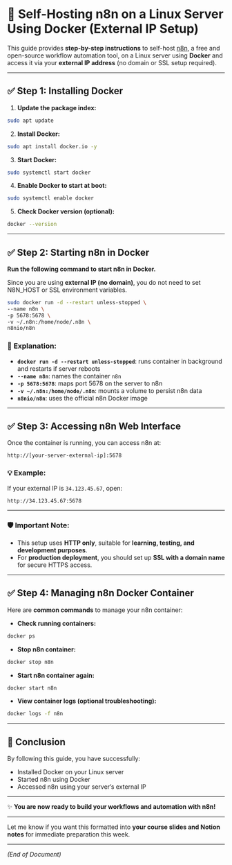 # 🚀 Self-Hosting n8n on a Linux Server Using Docker (External IP Setup)

This guide provides **step-by-step instructions** to self-host [n8n](https://n8n.io), a free and open-source workflow automation tool, on a Linux server using **Docker** and access it via your **external IP address** (no domain or SSL setup required).


---

## ✅ **Step 1: Installing Docker**

1. **Update the package index:**

```bash
sudo apt update
```

2. **Install Docker:**

```bash
sudo apt install docker.io -y
```

3. **Start Docker:**

```bash
sudo systemctl start docker
```

4. **Enable Docker to start at boot:**

```bash
sudo systemctl enable docker
```

5. **Check Docker version (optional):**

```bash
docker --version
```

---

## ✅ **Step 2: Starting n8n in Docker**

**Run the following command to start n8n in Docker.**

Since you are using **external IP (no domain)**, you do not need to set N8N\_HOST or SSL environment variables.

```bash
sudo docker run -d --restart unless-stopped \
--name n8n \
-p 5678:5678 \
-v ~/.n8n:/home/node/.n8n \
n8nio/n8n
```

### 🔎 **Explanation:**

* **`docker run -d --restart unless-stopped`**: runs container in background and restarts if server reboots
* **`--name n8n`**: names the container `n8n`
* **`-p 5678:5678`**: maps port 5678 on the server to n8n
* **`-v ~/.n8n:/home/node/.n8n`**: mounts a volume to persist n8n data
* **`n8nio/n8n`**: uses the official n8n Docker image

---

## ✅ **Step 3: Accessing n8n Web Interface**

Once the container is running, you can access n8n at:

```
http://[your-server-external-ip]:5678
```

### 💡 **Example:**

If your external IP is `34.123.45.67`, open:

```
http://34.123.45.67:5678
```

---

### 🛡️ **Important Note:**

* This setup uses **HTTP only**, suitable for **learning, testing, and development purposes**.
* For **production deployment**, you should set up **SSL with a domain name** for secure HTTPS access.

---

## ✅ **Step 4: Managing n8n Docker Container**

Here are **common commands** to manage your n8n container:

* **Check running containers:**

```bash
docker ps
```

* **Stop n8n container:**

```bash
docker stop n8n
```

* **Start n8n container again:**

```bash
docker start n8n
```

* **View container logs (optional troubleshooting):**

```bash
docker logs -f n8n
```

---

## 🎯 **Conclusion**

By following this guide, you have successfully:

* Installed Docker on your Linux server
* Started n8n using Docker
* Accessed n8n using your server’s external IP

---

✨ **You are now ready to build your workflows and automation with n8n!**

---

Let me know if you want this formatted into **your course slides and Notion notes** for immediate preparation this week.

---

*(End of Document)*
